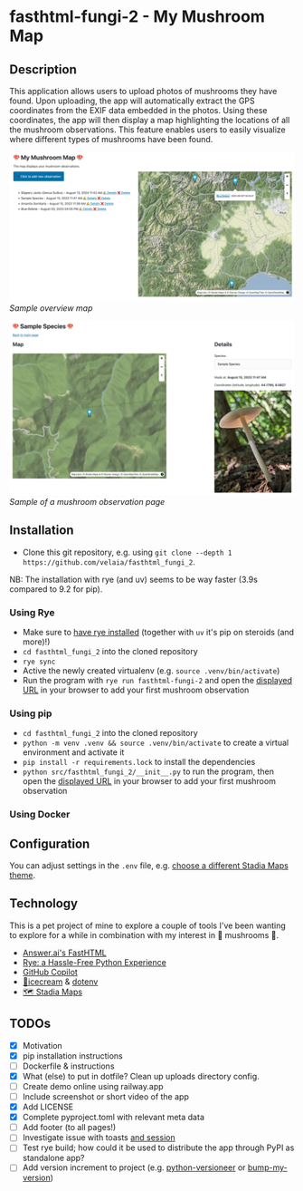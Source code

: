 # fasthtml-fungi-2 - My Mushroom Map

## Description

This application allows users to upload photos of mushrooms they have found. Upon uploading, the app will automatically extract the GPS coordinates from the EXIF data embedded in the photos. Using these coordinates, the app will then display a map highlighting the locations of all the mushroom observations. This feature enables users to easily visualize where different types of mushrooms have been found.

![Home screen preview](static/assets/preview-home.webp)
*Sample overview map*


![Mushroom observation screen preview](static/assets/preview-observation.webp)
*Sample of a mushroom observation page*

## Installation

* Clone this git repository, e.g. using `git clone --depth 1 https://github.com/velaia/fasthtml_fungi_2`.

NB: The installation with rye (and uv) seems to be way faster (3.9s compared to 9.2 for pip).

### Using Rye

* Make sure to [have rye installed](https://rye.astral.sh/guide/installation/) (together with `uv` it's pip on steroids (and more)!)
* `cd fasthtml_fungi_2` into the cloned repository
* `rye sync`
* Active the newly created virtualenv (e.g. `source .venv/bin/activate`)
* Run the program with `rye run fasthtml-fungi-2` and open the [displayed URL](http://localhost:5001) in your browser to add your first mushroom observation

### Using pip

* `cd fasthtml_fungi_2` into the cloned repository
* `python -m venv .venv && source .venv/bin/activate` to create a virtual environment and activate it
* `pip install -r requirements.lock` to install the dependencies
* `python src/fasthtml_fungi_2/__init__.py` to run the program, then open the [displayed URL](http://localhost:5001) in your browser to add your first mushroom observation

### Using Docker

## Configuration
You can adjust settings in the `.env` file, e.g. [choose a different Stadia Maps theme](https://docs.stadiamaps.com/themes/).


## Technology

This is a pet project of mine to explore a couple of tools I've been wanting to explore for a while in combination with my interest in 🍄 mushrooms 🍄.
* [Answer.ai's FastHTML](https://fastht.ml/)
* [Rye: a Hassle-Free Python Experience](https://rye.astral.sh/)
* [GitHub Copilot](https://github.com/features/copilot)
* [🍦icecream](https://github.com/gruns/icecream) & [dotenv](https://github.com/theskumar/python-dotenv)
* [🗺 Stadia Maps](https://www.stadiamaps.com)


## TODOs
* [x] Motivation
* [x] pip installation instructions
* [ ] Dockerfile & instructions
* [x] What (else) to put in dotfile? Clean up uploads directory config.
* [ ] Create demo online using railway.app
* [ ] Include screenshot or short video of the app
* [x] Add LICENSE
* [x] Complete pyproject.toml with relevant meta data
* [ ] Add footer (to all pages!)
* [ ] Investigate issue with toasts [and session](https://github.com/AnswerDotAI/fasthtml/issues/247)
* [ ] Test rye build; how could it be used to distribute the app through PyPI as standalone app?
* [ ] Add version increment to project (e.g. [python-versioneer](https://github.com/python-versioneer/python-versioneer) or [bump-my-version](https://github.com/callowayproject/bump-my-version))
